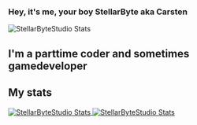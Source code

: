 ### Hey, it's me, your boy StellarByte aka Carsten
<img align="center" alt="StellarByteStudio Stats" src="https://github-readme-stats.vercel.app/api/pin/?username=StellarByteStudios&repo=Propra-Chaos-Trupp&theme=tokyonight">

## I'm a parttime coder and sometimes gamedeveloper


## My stats

<a href="https://github.com/anuraghazra/github-readme-stats">
  <img align="center" alt="StellarByteStudio Stats" src="https://github-readme-stats.vercel.app/api?username=StellarByteStudios&show_icons=true&count_private=true&theme=tokyonight" />
</a>
<a href="https://github.com/anuraghazra/convoychat">
  <img align="center" alt="StellarByteStudio Stats" src="https://github-readme-stats.vercel.app/api/top-langs/?username=StellarByteStudios&layout=compact&theme=tokyonight" />
</a>